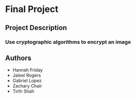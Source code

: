 # **Final Project**
## **Project Description**
### Use cryptographic algorithms to encrypt an image
## **Authors**
* Hannah Friday
* Jaleel Rogers
* Gabriel Lopez
* Zachary Chair
* Tirth Shah
